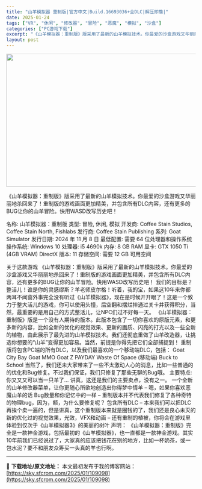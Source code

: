 ```yaml
---
title: "山羊模拟器 重制版|官方中文|Build.16693036+全DLC|解压即撸|"
date: 2025-01-24
tags: ["VR", "休闲", "修改器", "冒险", "恶魔", "模拟", "沙盒"]
categories: ["PC游戏下载"]
excerpt: "《山羊模拟器：重制版》版采用了最新的山羊模拟技术。你最爱的沙盒游戏又华丽丽地杀回来了！重制版的游戏画面更加精美，并包含所有DLC内容，还有更多的BUG让你的山羊冒险。快用WASD改写历史吧！ 名称: 山羊模拟器：重制版 类型: 冒险, 休闲, 模拟 开发商: Coffee Stain Studios&hellip;"
layout: post
---
```


<img class="aligncenter size-full wp-image-109092" src="https://sky.sfcrom.com/wp-content/uploads/2025/01/2025012405083618.webp" alt="" width="616" height="353" />

《山羊模拟器：重制版》版采用了最新的山羊模拟技术。你最爱的沙盒游戏又华丽丽地杀回来了！重制版的游戏画面更加精美，并包含所有DLC内容，还有更多的BUG让你的山羊冒险。快用WASD改写历史吧！

名称: 山羊模拟器：重制版
类型: 冒险, 休闲, 模拟
开发商: Coffee Stain Studios, Coffee Stain North, Fishlabs
发行商: Coffee Stain Publishing
系列: Goat Simulator
发行日期: 2024 年 11 月 8 日
最低配置:
需要 64 位处理器和操作系统
操作系统: Windows 10
处理器: i5 4690k
内存: 8 GB RAM
显卡: GTX 1050 Ti (4GB VRAM)
DirectX 版本: 11
存储空间: 需要 12 GB 可用空间

关于这款游戏
《山羊模拟器：重制版》版采用了最新的山羊模拟技术。你最爱的沙盒游戏又华丽丽地杀回来了！重制版的游戏画面更加精美，并包含所有DLC内容，还有更多的BUG让你的山羊冒险。快用WASD改写历史吧！
我们的目标是？整活儿！谁是你的灵感缪斯？羊老师皮尔格！听着，我的宝，如果这10年来你都两耳不闻窗外事完全没有听过《山羊模拟器》，现在是时候开开眼了！这是一个致力于整大活儿的游戏，你可以使用头撞，后空翻和摆烂摔通过关卡并获得积分，当然，最重要的是用自己的方式整活儿，让NPC们过不好每一天。
《山羊模拟器：重制版》版是一个没有人期待的版本。此版本包含了一切你喜欢的原版元素，和更多新的内容，比如全新的优化的视觉效果、更新的画质、闪亮的打光以及一些全新的植物，由此展示了最先进的山羊模拟技术。我们还彻底重做了山羊改造器，让挑选你想要的“山羊”变得更加容易。当然，前提是你得先把它们全部捕捉到！
重制版将包含PC端的所有DLC，以及我们最喜欢的一个移动端DLC，包括：
Goat City Bay
Goat MMO
Goat Z
PAYDAY
Waste Of Space
(移动端) Buck to School
当然了，我们还未大家带来了一些不太激动人心的消息，比如一些普通的的优化和Bug修复。不过我们保证，我们只修复了那些无聊的Bug哦。
主要特点:
你又又又可以当一只羊了…
讲真，这还是我们的主要卖点，没有之一。
一个全新的山羊修改器菜单，让你更随心所欲地创造出你得梦中情羊 – 嗯，如果你喜欢恶魔山羊的话
Bug数量和你记忆中的一样 – 重制版本并不代表我们修复了各种奇特的物理bug，因为，额，为什么要修复呢？
包含所有DLC – 本来我们可以把DLC再挨个卖一遍的，但是讲真，这个重制版本来就是圈钱的了，我们还是良心未灭的
新的优化过的视觉效果，光效，VFX和动画 – 还有重制的植被，你将会在游戏里体验到仅次于《山羊模拟器3》的美丽的树叶
声明：
《山羊模拟器：重制版》完全是一款神金游戏，包括最初的《山羊模拟器》，也一直都是一款神金游戏。其实10年前我们已经说过了，大家真的应该把钱花在别的地方，比如一杯奶茶，或一包水泥？要不和朋友众筹买一头真的羊也行啊。

---
📖 **下载地址/原文地址：** 本文最初发布于我的博客网站：[https://sky.sfcrom.com/2025/01/109098](https://sky.sfcrom.com/2025/01/109098)
